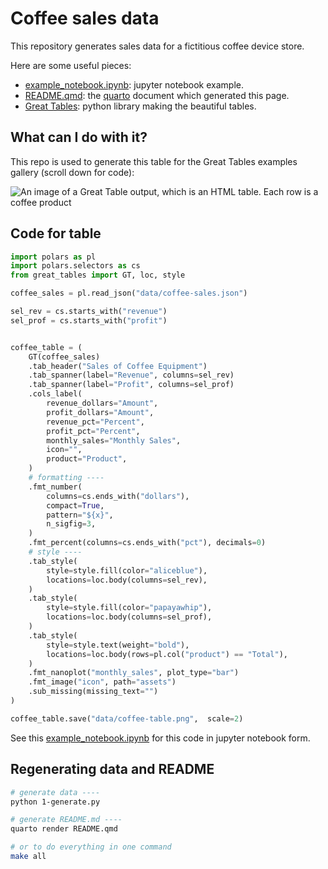 # Coffee sales data


This repository generates sales data for a fictitious coffee device
store.

Here are some useful pieces:

- [example_notebook.ipynb](./example_notebook.ipynb): jupyter notebook
  example.
- [README.qmd](./README.qmd): the [quarto](https://quarto.org) document
  which generated this page.
- [Great Tables](https://github.com/posit-dev/great-tables): python
  library making the beautiful tables.

## What can I do with it?

This repo is used to generate this table for the Great Tables examples
gallery (scroll down for code):

![An image of a Great Table output, which is an HTML table. Each row is
a coffee product](./data/coffee-table.png)

## Code for table

``` python
import polars as pl
import polars.selectors as cs
from great_tables import GT, loc, style

coffee_sales = pl.read_json("data/coffee-sales.json")
```

``` python
sel_rev = cs.starts_with("revenue")
sel_prof = cs.starts_with("profit")


coffee_table = (
    GT(coffee_sales)
    .tab_header("Sales of Coffee Equipment")
    .tab_spanner(label="Revenue", columns=sel_rev)
    .tab_spanner(label="Profit", columns=sel_prof)
    .cols_label(
        revenue_dollars="Amount",
        profit_dollars="Amount",
        revenue_pct="Percent",
        profit_pct="Percent",
        monthly_sales="Monthly Sales",
        icon="",
        product="Product",
    )
    # formatting ----
    .fmt_number(
        columns=cs.ends_with("dollars"),
        compact=True,
        pattern="${x}",
        n_sigfig=3,
    )
    .fmt_percent(columns=cs.ends_with("pct"), decimals=0)
    # style ----
    .tab_style(
        style=style.fill(color="aliceblue"),
        locations=loc.body(columns=sel_rev),
    )
    .tab_style(
        style=style.fill(color="papayawhip"),
        locations=loc.body(columns=sel_prof),
    )
    .tab_style(
        style=style.text(weight="bold"),
        locations=loc.body(rows=pl.col("product") == "Total"),
    )
    .fmt_nanoplot("monthly_sales", plot_type="bar")
    .fmt_image("icon", path="assets")
    .sub_missing(missing_text="")
)

coffee_table.save("data/coffee-table.png",  scale=2)
```

See this [example_notebook.ipynb](./example_notebook.ipynb) for this
code in jupyter notebook form.

## Regenerating data and README

``` bash
# generate data ----
python 1-generate.py

# generate README.md ----
quarto render README.qmd

# or to do everything in one command
make all
```
